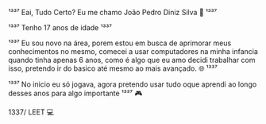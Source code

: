¹³³⁷ Eai, Tudo Certo? Eu me chamo João Pedro Diniz Silva 👋 ¹³³⁷

¹³³⁷  Tenho 17 anos de idade ¹³³⁷ 

¹³³⁷ Eu sou novo na área, porem estou em busca de aprimorar meus conhecimentos no mesmo, comecei a usar computadores na minha infancia quando tinha apenas 6 anos, como é algo que eu amo decidi trabalhar com isso, pretendo ir do basico até mesmo ao mais avançado. 🌐 ¹³³⁷

¹³³⁷ No inicio eu só jogava, agora pretendo usar tudo oque aprendi ao longo desses anos para algo importante ¹³³⁷ 🎮

1337/ LEET 💻
